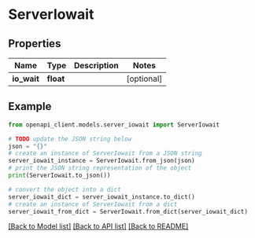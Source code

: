 # ServerIowait


## Properties

Name | Type | Description | Notes
------------ | ------------- | ------------- | -------------
**io_wait** | **float** |  | [optional] 

## Example

```python
from openapi_client.models.server_iowait import ServerIowait

# TODO update the JSON string below
json = "{}"
# create an instance of ServerIowait from a JSON string
server_iowait_instance = ServerIowait.from_json(json)
# print the JSON string representation of the object
print(ServerIowait.to_json())

# convert the object into a dict
server_iowait_dict = server_iowait_instance.to_dict()
# create an instance of ServerIowait from a dict
server_iowait_from_dict = ServerIowait.from_dict(server_iowait_dict)
```
[[Back to Model list]](../README.md#documentation-for-models) [[Back to API list]](../README.md#documentation-for-api-endpoints) [[Back to README]](../README.md)


